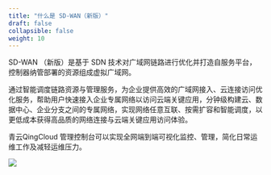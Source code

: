 ```yaml
---
title: "什么是 SD-WAN（新版）"
draft: false
collapsible: false
weight: 10
---
```


SD-WAN （新版）是基于 SDN 技术对广域网链路进行优化并打造自服务平台，控制器纳管部署的资源组成虚拟广域网。

通过智能调度链路资源与管理服务，为企业提供高效的广域网接入、云连接访问优化服务，帮助用户快速接入企业专属网络以访问云端关键应用，分钟级构建云、数据中心、企业分支之间的专属网络，实现网络任意互联、按需扩容和智能调度，以更低成本获得高品质的网络连接与云端关键应用访问体验。

青云QingCloud 管理控制台可以实现全网端到端可视化监控、管理，简化日常运维工作及减轻运维压力。

![](../../_images/architecture.png)





